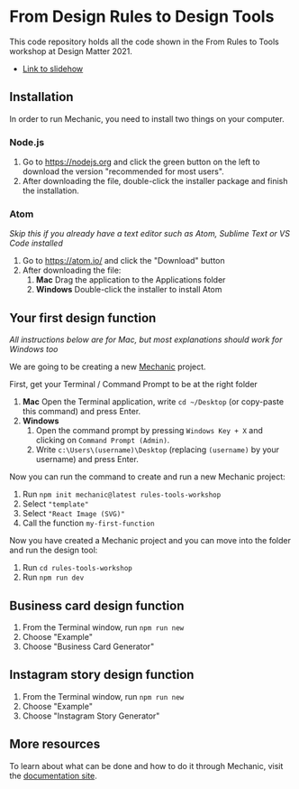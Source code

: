 # From Design Rules to Design Tools

This code repository holds all the code shown in the From Rules to Tools workshop at Design Matter 2021.

- [Link to slidehow](https://www.dropbox.com/s/5fyso6lsd2ksfwk/Design%20Matters%20Mechanic%20Workshop%202021.pdf?dl=0)

## Installation

In order to run Mechanic, you need to install two things on your computer.

### Node.js

1. Go to https://nodejs.org and click the green button on the left to download the version "recommended for most users".
2. After downloading the file, double-click the installer package and finish the installation.

### Atom

_Skip this if you already have a text editor such as Atom, Sublime Text or VS Code installed_

1. Go to https://atom.io/ and click the "Download" button
2. After downloading the file:
   1. **Mac** Drag the application to the Applications folder
   2. **Windows** Double-click the installer to install Atom

## Your first design function

_All instructions below are for Mac, but most explanations should work for Windows too_

We are going to be creating a new [Mechanic](https://mechanic.design) project.

First, get your Terminal / Command Prompt to be at the right folder

1. **Mac** Open the Terminal application, write `cd ~/Desktop` (or copy-paste this command) and press Enter.
2. **Windows**
   1. Open the command prompt by pressing `Windows Key + X` and clicking on `Command Prompt (Admin)`.
   2. Write `c:\Users\(username)\Desktop` (replacing `(username)` by your username) and press Enter.

Now you can run the command to create and run a new Mechanic project:

1. Run `npm init mechanic@latest rules-tools-workshop`
2. Select `"template"`
3. Select `"React Image (SVG)"`
4. Call the function `my-first-function`

Now you have created a Mechanic project and you can move into the folder and run the design tool:

1. Run `cd rules-tools-workshop`
2. Run `npm run dev`

## Business card design function

1. From the Terminal window, run `npm run new`
2. Choose "Example"
3. Choose "Business Card Generator"

## Instagram story design function

1. From the Terminal window, run `npm run new`
2. Choose "Example"
3. Choose "Instagram Story Generator"

## More resources

To learn about what can be done and how to do it through Mechanic, visit the [documentation site](https://mechanic.design/docs).
